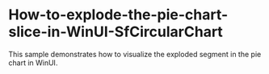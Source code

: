 # How-to-explode-the-pie-chart-slice-in-WinUI-SfCircularChart
This sample demonstrates how to visualize the exploded segment in the pie chart in WinUI.

